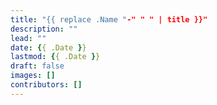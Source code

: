 ```yaml
---
title: "{{ replace .Name "-" " " | title }}"
description: ""
lead: ""
date: {{ .Date }}
lastmod: {{ .Date }}
draft: false
images: []
contributors: []
---
```


